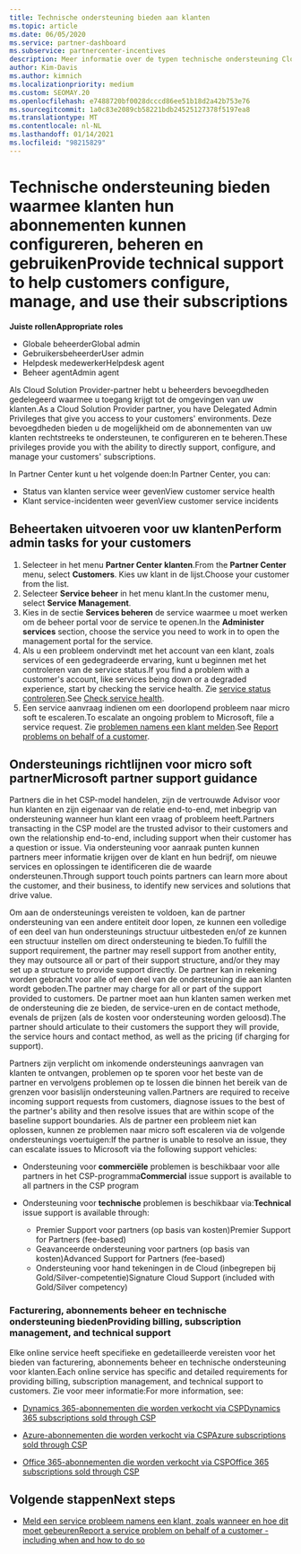 ```yaml
---
title: Technische ondersteuning bieden aan klanten
ms.topic: article
ms.date: 06/05/2020
ms.service: partner-dashboard
ms.subservice: partnercenter-incentives
description: Meer informatie over de typen technische ondersteuning Cloud Solution Provider-programma partners kunnen hun klanten aanbieden.
author: Kim-Davis
ms.author: kimnich
ms.localizationpriority: medium
ms.custom: SEOMAY.20
ms.openlocfilehash: e7488720bf0028dcccd86ee51b18d2a42b753e76
ms.sourcegitcommit: 1a0c83e2089cb58221bdb24525127378f5197ea8
ms.translationtype: MT
ms.contentlocale: nl-NL
ms.lasthandoff: 01/14/2021
ms.locfileid: "98215829"
---
```

# <a name="provide-technical-support-to-help-customers-configure-manage-and-use-their-subscriptions"></a><span data-ttu-id="ebe9c-103">Technische ondersteuning bieden waarmee klanten hun abonnementen kunnen configureren, beheren en gebruiken</span><span class="sxs-lookup"><span data-stu-id="ebe9c-103">Provide technical support to help customers configure, manage, and use their subscriptions</span></span>


<span data-ttu-id="ebe9c-104">**Juiste rollen**</span><span class="sxs-lookup"><span data-stu-id="ebe9c-104">**Appropriate roles**</span></span>

- <span data-ttu-id="ebe9c-105">Globale beheerder</span><span class="sxs-lookup"><span data-stu-id="ebe9c-105">Global admin</span></span>
- <span data-ttu-id="ebe9c-106">Gebruikersbeheerder</span><span class="sxs-lookup"><span data-stu-id="ebe9c-106">User admin</span></span>
- <span data-ttu-id="ebe9c-107">Helpdesk medewerker</span><span class="sxs-lookup"><span data-stu-id="ebe9c-107">Helpdesk agent</span></span>
- <span data-ttu-id="ebe9c-108">Beheer agent</span><span class="sxs-lookup"><span data-stu-id="ebe9c-108">Admin agent</span></span>

<span data-ttu-id="ebe9c-109">Als Cloud Solution Provider-partner hebt u beheerders bevoegdheden gedelegeerd waarmee u toegang krijgt tot de omgevingen van uw klanten.</span><span class="sxs-lookup"><span data-stu-id="ebe9c-109">As a Cloud Solution Provider partner, you have Delegated Admin Privileges that give you access to your customers' environments.</span></span> <span data-ttu-id="ebe9c-110">Deze bevoegdheden bieden u de mogelijkheid om de abonnementen van uw klanten rechtstreeks te ondersteunen, te configureren en te beheren.</span><span class="sxs-lookup"><span data-stu-id="ebe9c-110">These privileges provide you with the ability to directly support, configure, and manage your customers' subscriptions.</span></span>

<span data-ttu-id="ebe9c-111">In Partner Center kunt u het volgende doen:</span><span class="sxs-lookup"><span data-stu-id="ebe9c-111">In Partner Center, you can:</span></span>

- <span data-ttu-id="ebe9c-112">Status van klanten service weer geven</span><span class="sxs-lookup"><span data-stu-id="ebe9c-112">View customer service health</span></span>
- <span data-ttu-id="ebe9c-113">Klant service-incidenten weer geven</span><span class="sxs-lookup"><span data-stu-id="ebe9c-113">View customer service incidents</span></span>

## <a name="perform-admin-tasks-for-your-customers"></a><span data-ttu-id="ebe9c-114">Beheertaken uitvoeren voor uw klanten</span><span class="sxs-lookup"><span data-stu-id="ebe9c-114">Perform admin tasks for your customers</span></span>

1. <span data-ttu-id="ebe9c-115">Selecteer in het menu **Partner Center** **klanten**.</span><span class="sxs-lookup"><span data-stu-id="ebe9c-115">From the **Partner Center** menu, select **Customers**.</span></span> <span data-ttu-id="ebe9c-116">Kies uw klant in de lijst.</span><span class="sxs-lookup"><span data-stu-id="ebe9c-116">Choose your customer from the list.</span></span>
2. <span data-ttu-id="ebe9c-117">Selecteer **Service beheer** in het menu klant.</span><span class="sxs-lookup"><span data-stu-id="ebe9c-117">In the customer menu, select **Service Management**.</span></span>
3. <span data-ttu-id="ebe9c-118">Kies in de sectie **Services beheren** de service waarmee u moet werken om de beheer portal voor de service te openen.</span><span class="sxs-lookup"><span data-stu-id="ebe9c-118">In the **Administer services** section, choose the service you need to work in to open the management portal for the service.</span></span>
4. <span data-ttu-id="ebe9c-119">Als u een probleem ondervindt met het account van een klant, zoals services of een gedegradeerde ervaring, kunt u beginnen met het controleren van de service status.</span><span class="sxs-lookup"><span data-stu-id="ebe9c-119">If you find a problem with a customer's account, like services being down or a degraded experience, start by checking the service health.</span></span> <span data-ttu-id="ebe9c-120">Zie [service status controleren](check-service-health.md).</span><span class="sxs-lookup"><span data-stu-id="ebe9c-120">See [Check service health](check-service-health.md).</span></span>
5. <span data-ttu-id="ebe9c-121">Een service aanvraag indienen om een doorlopend probleem naar micro soft te escaleren.</span><span class="sxs-lookup"><span data-stu-id="ebe9c-121">To escalate an ongoing problem to Microsoft, file a service request.</span></span> <span data-ttu-id="ebe9c-122">Zie [problemen namens een klant melden](report-problems-on-behalf-of-a-customer.md).</span><span class="sxs-lookup"><span data-stu-id="ebe9c-122">See [Report problems on behalf of a customer](report-problems-on-behalf-of-a-customer.md).</span></span>

## <a name="microsoft-partner-support-guidance"></a><span data-ttu-id="ebe9c-123">Ondersteunings richtlijnen voor micro soft partner</span><span class="sxs-lookup"><span data-stu-id="ebe9c-123">Microsoft partner support guidance</span></span>

<span data-ttu-id="ebe9c-124">Partners die in het CSP-model handelen, zijn de vertrouwde Advisor voor hun klanten en zijn eigenaar van de relatie end-to-end, met inbegrip van ondersteuning wanneer hun klant een vraag of probleem heeft.</span><span class="sxs-lookup"><span data-stu-id="ebe9c-124">Partners transacting in the CSP model are the trusted advisor to their customers and own the relationship end-to-end, including support when their customer has a question or issue.</span></span> <span data-ttu-id="ebe9c-125">Via ondersteuning voor aanraak punten kunnen partners meer informatie krijgen over de klant en hun bedrijf, om nieuwe services en oplossingen te identificeren die de waarde ondersteunen.</span><span class="sxs-lookup"><span data-stu-id="ebe9c-125">Through support touch points partners can learn more about the customer, and their business, to identify new services and solutions that drive value.</span></span>

<span data-ttu-id="ebe9c-126">Om aan de ondersteunings vereisten te voldoen, kan de partner ondersteuning van een andere entiteit door lopen, ze kunnen een volledige of een deel van hun ondersteunings structuur uitbesteden en/of ze kunnen een structuur instellen om direct ondersteuning te bieden.</span><span class="sxs-lookup"><span data-stu-id="ebe9c-126">To fulfill the support requirement, the partner may resell support from another entity, they may outsource all or part of their support structure, and/or they may set up a structure to provide support directly.</span></span>  <span data-ttu-id="ebe9c-127">De partner kan in rekening worden gebracht voor alle of een deel van de ondersteuning die aan klanten wordt geboden.</span><span class="sxs-lookup"><span data-stu-id="ebe9c-127">The partner may charge for all or part of the support provided to customers.</span></span> <span data-ttu-id="ebe9c-128">De partner moet aan hun klanten samen werken met de ondersteuning die ze bieden, de service-uren en de contact methode, evenals de prijzen (als de kosten voor ondersteuning worden geloosd).</span><span class="sxs-lookup"><span data-stu-id="ebe9c-128">The partner should articulate to their customers the support they will provide, the service hours and contact method, as well as the pricing (if charging for support).</span></span> 

<span data-ttu-id="ebe9c-129">Partners zijn verplicht om inkomende ondersteunings aanvragen van klanten te ontvangen, problemen op te sporen voor het beste van de partner en vervolgens problemen op te lossen die binnen het bereik van de grenzen voor basislijn ondersteuning vallen.</span><span class="sxs-lookup"><span data-stu-id="ebe9c-129">Partners are required to receive incoming support requests from customers, diagnose issues to the best of the partner's ability and then resolve issues that are within scope of the baseline support boundaries.</span></span> <span data-ttu-id="ebe9c-130">Als de partner een probleem niet kan oplossen, kunnen ze problemen naar micro soft escaleren via de volgende ondersteunings voertuigen:</span><span class="sxs-lookup"><span data-stu-id="ebe9c-130">If the partner is unable to resolve an issue, they can escalate issues to Microsoft via the following support vehicles:</span></span>

- <span data-ttu-id="ebe9c-131">Ondersteuning voor **commerciële** problemen is beschikbaar voor alle partners in het CSP-programma</span><span class="sxs-lookup"><span data-stu-id="ebe9c-131">**Commercial** issue support is available to all partners in the CSP program</span></span>

- <span data-ttu-id="ebe9c-132">Ondersteuning voor **technische** problemen is beschikbaar via:</span><span class="sxs-lookup"><span data-stu-id="ebe9c-132">**Technical** issue support is available through:</span></span>

  - <span data-ttu-id="ebe9c-133">Premier Support voor partners (op basis van kosten)</span><span class="sxs-lookup"><span data-stu-id="ebe9c-133">Premier Support for Partners (fee-based)</span></span>
  - <span data-ttu-id="ebe9c-134">Geavanceerde ondersteuning voor partners (op basis van kosten)</span><span class="sxs-lookup"><span data-stu-id="ebe9c-134">Advanced Support for Partners (fee-based)</span></span>
  - <span data-ttu-id="ebe9c-135">Ondersteuning voor hand tekeningen in de Cloud (inbegrepen bij Gold/Silver-competentie)</span><span class="sxs-lookup"><span data-stu-id="ebe9c-135">Signature Cloud Support (included with Gold/Silver competency)</span></span>

### <a name="providing-billing-subscription-management-and-technical-support"></a><span data-ttu-id="ebe9c-136">Facturering, abonnements beheer en technische ondersteuning bieden</span><span class="sxs-lookup"><span data-stu-id="ebe9c-136">Providing billing, subscription management, and technical support</span></span> 

<span data-ttu-id="ebe9c-137">Elke online service heeft specifieke en gedetailleerde vereisten voor het bieden van facturering, abonnements beheer en technische ondersteuning voor klanten.</span><span class="sxs-lookup"><span data-stu-id="ebe9c-137">Each online service has specific and detailed requirements for providing billing, subscription management, and technical support to customers.</span></span> <span data-ttu-id="ebe9c-138">Zie voor meer informatie:</span><span class="sxs-lookup"><span data-stu-id="ebe9c-138">For more information, see:</span></span>

- [<span data-ttu-id="ebe9c-139">Dynamics 365-abonnementen die worden verkocht via CSP</span><span class="sxs-lookup"><span data-stu-id="ebe9c-139">Dynamics 365 subscriptions sold through CSP</span></span>](https://www.microsoftpartnercommunity.com/t5/CSP/Microsoft-Partner-Support-Guidance/m-p/5262#M30)

- [<span data-ttu-id="ebe9c-140">Azure-abonnementen die worden verkocht via CSP</span><span class="sxs-lookup"><span data-stu-id="ebe9c-140">Azure subscriptions sold through CSP</span></span>](https://www.microsoftpartnercommunity.com/t5/CSP/Microsoft-Partner-Support-Guidance/m-p/5263#M31)

- [<span data-ttu-id="ebe9c-141">Office 365-abonnementen die worden verkocht via CSP</span><span class="sxs-lookup"><span data-stu-id="ebe9c-141">Office 365 subscriptions sold through CSP</span></span>](https://www.microsoftpartnercommunity.com/t5/CSP/Microsoft-Partner-Support-Guidance/m-p/5264#M32)

## <a name="next-steps"></a><span data-ttu-id="ebe9c-142">Volgende stappen</span><span class="sxs-lookup"><span data-stu-id="ebe9c-142">Next steps</span></span>

- [<span data-ttu-id="ebe9c-143">Meld een service probleem namens een klant, zoals wanneer en hoe dit moet gebeuren</span><span class="sxs-lookup"><span data-stu-id="ebe9c-143">Report a service problem on behalf of a customer - including when and how to do so</span></span>](report-problems-on-behalf-of-a-customer.md)